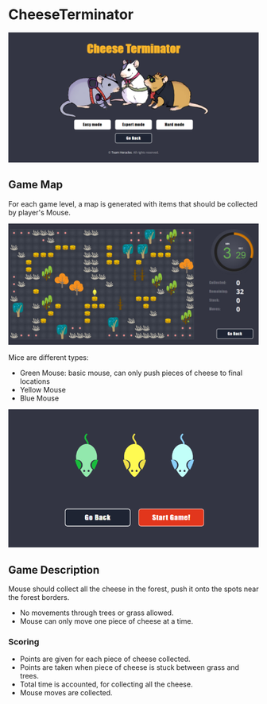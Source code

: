 # CheeseTerminator

![GameLevels:](https://github.com/TeamHeracles/Team-Work/blob/master/images/levels.png)


## Game Map

For each game level, a map is generated with items that should be collected by player's Mouse.

![CheeseTerminator:](https://github.com/TeamHeracles/Team-Work/blob/master/images/CheeseTerminator.jpg)

Mice are different types:
- Green Mouse: basic mouse, can only push pieces of cheese to final locations
- Yellow Mouse
- Blue Mouse

![Mice:](https://github.com/TeamHeracles/Team-Work/blob/master/images/mice.png)


## Game Description

Mouse should collect all the cheese in the forest, push it onto the spots near the forest borders.
* No movements through trees or grass allowed.
* Mouse can only move one piece of cheese at a time.



### Scoring

* Points are given for each piece of cheese collected.
* Points are taken when piece of cheese is stuck between grass and trees.
* Total time is accounted, for collecting all the cheese.
* Mouse moves are collected.
